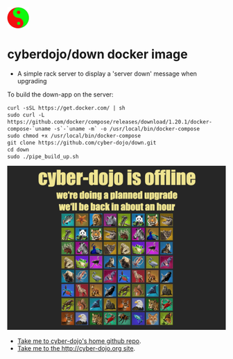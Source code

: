 
<img src="https://raw.githubusercontent.com/cyber-dojo/nginx/master/images/home_page_logo.png"
alt="cyber-dojo yin/yang logo" width="50px" height="50px"/>

# cyberdojo/down docker image

- A simple rack server to display a 'server down' message when upgrading

To build the down-app on the server:

```
curl -sSL https://get.docker.com/ | sh
sudo curl -L https://github.com/docker/compose/releases/download/1.20.1/docker-compose-`uname -s`-`uname -m` -o /usr/local/bin/docker-compose
sudo chmod +x /usr/local/bin/docker-compose
git clone https://github.com/cyber-dojo/down.git
cd down
sudo ./pipe_build_up.sh
```

![screen shot](screen_shot.png?raw=true "screen-shot")

* [Take me to cyber-dojo's home github repo](https://github.com/cyber-dojo/cyber-dojo).
* [Take me to the http://cyber-dojo.org site](http://cyber-dojo.org).
